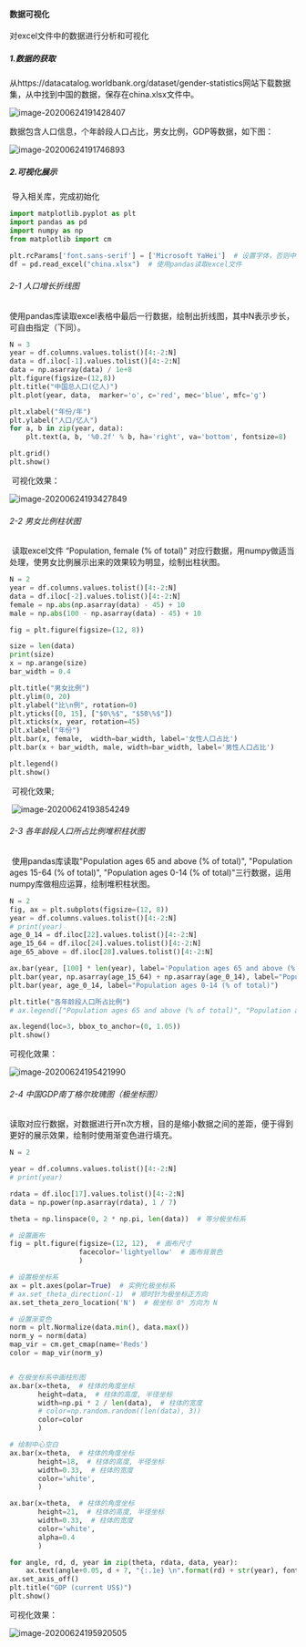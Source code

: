 #### 数据可视化

对excel文件中的数据进行分析和可视化

##### 1.数据的获取

​	从https://datacatalog.worldbank.org/dataset/gender-statistics网站下载数据集，从中找到中国的数据，保存在china.xlsx文件中。

![image-20200624191428407](README.assets/image-20200624191428407.png)

数据包含人口信息，个年龄段人口占比，男女比例，GDP等数据，如下图：

![image-20200624191746893](README.assets/image-20200624191746893.png)

##### 2.可视化展示

​	导入相关库，完成初始化

```python
import matplotlib.pyplot as plt
import pandas as pd
import numpy as np
from matplotlib import cm

plt.rcParams['font.sans-serif'] = ['Microsoft YaHei']  # 设置字体，否则中文会显示异常
df = pd.read_excel("china.xlsx")  # 使用pandas读取excel文件
```

###### 	2-1 人口增长折线图

​		使用pandas库读取excel表格中最后一行数据，绘制出折线图，其中N表示步长，可自由指定（下同）。

```python
N = 3
year = df.columns.values.tolist()[4:-2:N]
data = df.iloc[-1].values.tolist()[4:-2:N]  
data = np.asarray(data) / 1e+8
plt.figure(figsize=(12,8))
plt.title("中国总人口(亿人)")
plt.plot(year, data,  marker='o', c='red', mec='blue', mfc='g')

plt.xlabel("年份/年")
plt.ylabel("人口/亿人")
for a, b in zip(year, data):
    plt.text(a, b, '%0.2f' % b, ha='right', va='bottom', fontsize=8)

plt.grid()
plt.show()
```

​	可视化效果：

![image-20200624193427849](README.assets/image-20200624193427849.png)

###### 2-2 男女比例柱状图

​	读取excel文件 “Population, female (% of total)” 对应行数据，用numpy做适当处理，使男女比例展示出来的效果较为明显，绘制出柱状图。

```python
N = 2
year = df.columns.values.tolist()[4:-2:N]
data = df.iloc[-2].values.tolist()[4:-2:N]
female = np.abs(np.asarray(data) - 45) + 10
male = np.abs(100 - np.asarray(data) - 45) + 10

fig = plt.figure(figsize=(12, 8))

size = len(data)
print(size)
x = np.arange(size)
bar_width = 0.4

plt.title("男女比例")
plt.ylim(0, 20)
plt.ylabel("比\n例", rotation=0)
plt.yticks([0, 15], ["$0\%$", "$50\%$"])
plt.xticks(x, year, rotation=45)
plt.xlabel("年份")
plt.bar(x, female,  width=bar_width, label='女性人口占比')
plt.bar(x + bar_width, male, width=bar_width, label='男性人口占比')

plt.legend()
plt.show()
```

​	可视化效果;

​	![image-20200624193854249](README.assets/image-20200624193854249.png)

###### 2-3 各年龄段人口所占比例堆积柱状图

​	使用pandas库读取"Population ages 65 and above (% of total)", "Population ages 15-64 (% of total)", "Population ages 0-14 (% of total)"三行数据，运用numpy库做相应运算，绘制堆积柱状图。

```python
N = 2
fig, ax = plt.subplots(figsize=(12, 8))
year = df.columns.values.tolist()[4:-2:N]
# print(year)
age_0_14 = df.iloc[22].values.tolist()[4:-2:N]
age_15_64 = df.iloc[24].values.tolist()[4:-2:N]
age_65_above = df.iloc[28].values.tolist()[4:-2:N]

ax.bar(year, [100] * len(year), label='Population ages 65 and above (% of total)')
plt.bar(year, np.asarray(age_15_64) + np.asarray(age_0_14), label="Population ages 15-64 (% of total)")
plt.bar(year, age_0_14, label="Population ages 0-14 (% of total)")

plt.title("各年龄段人口所占比例")
# ax.legend(["Population ages 65 and above (% of total)", "Population ages 15-64 (% of total)", "Population ages 0-14 (% of total)"])

ax.legend(loc=3, bbox_to_anchor=(0, 1.05))
plt.show()
```

可视化效果：

![image-20200624195421990](README.assets/image-20200624195421990.png)

###### 2-4 中国GDP南丁格尔玫瑰图（极坐标图）

​	读取对应行数据，对数据进行开n次方根，目的是缩小数据之间的差距，便于得到更好的展示效果，绘制时使用渐变色进行填充。

```python
N = 2

year = df.columns.values.tolist()[4:-2:N]
# print(year)

rdata = df.iloc[17].values.tolist()[4:-2:N]
data = np.power(np.asarray(rdata), 1 / 7)

theta = np.linspace(0, 2 * np.pi, len(data))  # 等分极坐标系

# 设置画布
fig = plt.figure(figsize=(12, 12),  # 画布尺寸
                 facecolor='lightyellow'  # 画布背景色
                 )

# 设置极坐标系
ax = plt.axes(polar=True)  # 实例化极坐标系
# ax.set_theta_direction(-1)  # 顺时针为极坐标正方向
ax.set_theta_zero_location('N')  # 极坐标 0° 方向为 N

# 设置渐变色
norm = plt.Normalize(data.min(), data.max())
norm_y = norm(data)
map_vir = cm.get_cmap(name='Reds')
color = map_vir(norm_y)


# 在极坐标系中画柱形图
ax.bar(x=theta,  # 柱体的角度坐标
       height=data,  # 柱体的高度, 半径坐标
       width=np.pi * 2 / len(data),  # 柱体的宽度
       # color=np.random.random((len(data), 3))
       color=color
       )

# 绘制中心空白
ax.bar(x=theta,  # 柱体的角度坐标
       height=18,  # 柱体的高度, 半径坐标
       width=0.33,  # 柱体的宽度
       color='white',
       )

ax.bar(x=theta,  # 柱体的角度坐标
       height=21,  # 柱体的高度, 半径坐标
       width=0.33,  # 柱体的宽度
       color='white',
       alpha=0.4
       )

for angle, rd, d, year in zip(theta, rdata, data, year):
    ax.text(angle+0.05, d + 7, "{:.1e} \n".format(rd) + str(year), fontsize=8, rotation=0)  # "%.2e" % data
ax.set_axis_off()
plt.title("GDP (current US$)")
plt.show()
```

可视化效果：

![image-20200624195920505](README.assets/image-20200624195920505.png)